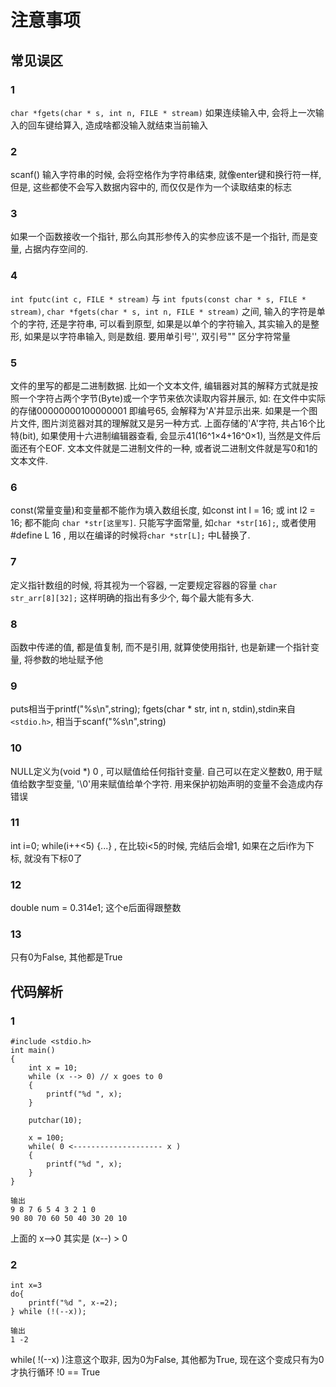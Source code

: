 # 注意事项

## 常见误区

### 1

`char *fgets(char * s, int n, FILE * stream)`
如果连续输入中, 会将上一次输入的回车键给算入, 造成啥都没输入就结束当前输入

### 2

scanf() 输入字符串的时候, 会将空格作为字符串结束, 就像enter键和换行符一样, 但是, 这些都使不会写入数据内容中的, 而仅仅是作为一个读取结束的标志

### 3

如果一个函数接收一个指针, 那么向其形参传入的实参应该不是一个指针, 而是变量, 占据内存空间的.

### 4

`int fputc(int c, FILE * stream)` 与 `int fputs(const char * s, FILE * stream)`, `char *fgets(char * s, int n, FILE * stream)` 之间, 输入的字符是单个的字符, 还是字符串, 可以看到原型, 如果是以单个的字符输入, 其实输入的是整形, 如果是以字符串输入, 则是数组. 要用单引号'', 双引号"" 区分字符常量

### 5

文件的里写的都是二进制数据. 比如一个文本文件, 编辑器对其的解释方式就是按照一个字符占两个字节(Byte)或一个字节来依次读取内容并展示, 如: 在文件中实际的存储00000000100000001 即编号65, 会解释为'A'并显示出来. 如果是一个图片文件, 图片浏览器对其的理解就又是另一种方式. 上面存储的'A'字符, 共占16个比特(bit), 如果使用十六进制编辑器查看, 会显示41(16^1×4+16^0×1), 当然是文件后面还有个EOF. 文本文件就是二进制文件的一种, 或者说二进制文件就是写0和1的文本文件.

### 6

const(常量变量)和变量都不能作为填入数组长度, 如const int l = 16; 或 int l2 = 16; 都不能向 `char *str[这里写]`. 只能写字面常量, 如`char *str[16];`, 或者使用#define L 16 , 用以在编译的时候将`char *str[L];` 中L替换了.

### 7

定义指针数组的时候, 将其视为一个容器, 一定要规定容器的容量 `char str_arr[8][32];` 这样明确的指出有多少个, 每个最大能有多大.

### 8

函数中传递的值, 都是值复制, 而不是引用, 就算使使用指针, 也是新建一个指针变量, 将参数的地址赋予他

### 9

puts相当于printf("%s\n",string); fgets(char * str, int n, stdin),stdin来自`<stdio.h>`, 相当于scanf("%s\n",string)

### 10

NULL定义为(void *) 0 , 可以赋值给任何指针变量. 自己可以在定义整数0, 用于赋值给数字型变量, '\0'用来赋值给单个字符. 用来保护初始声明的变量不会造成内存错误

### 11

int i=0; while(i++<5) {...} , 在比较i<5的时候, 完结后会增1, 如果在之后i作为下标, 就没有下标0了

### 12

double num = 0.314e1;  这个e后面得跟整数

### 13

只有0为False, 其他都是True

## 代码解析

### 1

    #include <stdio.h>
    int main()
    {
        int x = 10;
        while (x --> 0) // x goes to 0
        {
            printf("%d ", x);
        }

        putchar(10);

        x = 100;
        while( 0 <-------------------- x )
        {
            printf("%d ", x);
        }
    }

    输出
    9 8 7 6 5 4 3 2 1 0
    90 80 70 60 50 40 30 20 10

上面的 x-->0 其实是 (x--) > 0

### 2

    int x=3
    do{ 
        printf("%d ", x-=2); 
    } while (!(--x));

    输出
    1 -2

while( !(--x) )注意这个取非, 因为0为False, 其他都为True, 现在这个变成只有为0才执行循环 !0 == True
